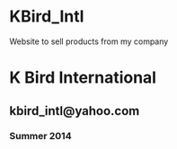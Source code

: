 KBird_Intl
==========

Website to sell products from my company

<h1>K Bird International</h1>
<h2>kbird_intl@yahoo.com</h2>
<h3>Summer 2014</h3>
<div class = "bags">
